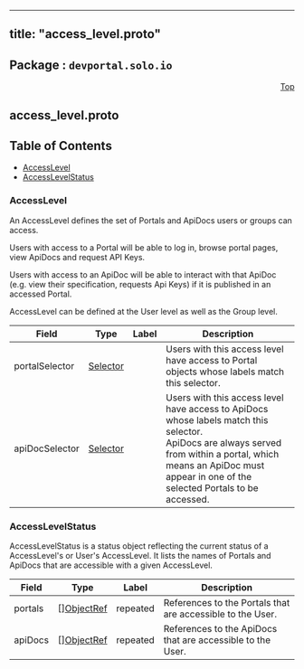 
---
title: "access_level.proto"
---

## Package : `devportal.solo.io`



<a name="top"></a>

<a name="API Reference for access_level.proto"></a>
<p align="right"><a href="#top">Top</a></p>

## access_level.proto


## Table of Contents
  - [AccessLevel](#devportal.solo.io.AccessLevel)
  - [AccessLevelStatus](#devportal.solo.io.AccessLevelStatus)







<a name="devportal.solo.io.AccessLevel"></a>

### AccessLevel
An AccessLevel defines the set of Portals and ApiDocs users or groups can access.

Users with access to a Portal will be able to log in, browse portal pages, view ApiDocs and request API Keys.

Users with access to an ApiDoc will be able to interact with that ApiDoc (e.g. view their specification,
requests Api Keys) if it is published in an accessed Portal.

AccessLevel can be defined at the User level as well as the Group level.


| Field | Type | Label | Description |
| ----- | ---- | ----- | ----------- |
| portalSelector | [Selector](#devportal.solo.io.Selector) |  | Users with this access level have access to Portal objects whose labels match this selector. |
| apiDocSelector | [Selector](#devportal.solo.io.Selector) |  | Users with this access level have access to ApiDocs whose labels match this selector.<br>ApiDocs are always served from within a portal, which means an ApiDoc must appear in one of the selected Portals to be accessed. |






<a name="devportal.solo.io.AccessLevelStatus"></a>

### AccessLevelStatus
AccessLevelStatus is a status object reflecting the current status of a AccessLevel's or User's AccessLevel.
It lists the names of Portals and ApiDocs that are accessible with a given AccessLevel.


| Field | Type | Label | Description |
| ----- | ---- | ----- | ----------- |
| portals | [][ObjectRef](#devportal.solo.io.ObjectRef) | repeated | References to the Portals that are accessible to the User. |
| apiDocs | [][ObjectRef](#devportal.solo.io.ObjectRef) | repeated | References to the ApiDocs that are accessible to the User. |





 <!-- end messages -->

 <!-- end enums -->

 <!-- end HasExtensions -->

 <!-- end services -->

